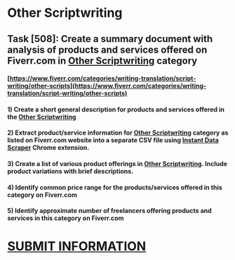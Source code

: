 # Other Scriptwriting
## Task [508]: Create a summary document with analysis of products and services offered on Fiverr.com in [Other Scriptwriting](https://www.fiverr.com/categories/writing-translation/script-writing/other-scripts) category
#### [https://www.fiverr.com/categories/writing-translation/script-writing/other-scripts](https://www.fiverr.com/categories/writing-translation/script-writing/other-scripts)
#### 1) Create a short general description for products and services offered in the [Other Scriptwriting](https://www.fiverr.com/categories/writing-translation/script-writing/other-scripts)
#### 2) Extract product/service information for [Other Scriptwriting](https://www.fiverr.com/categories/writing-translation/script-writing/other-scripts) category as listed on Fiverr.com website into a separate CSV file using [Instant Data Scraper](https://chrome.google.com/webstore/detail/instant-data-scraper/ofaokhiedipichpaobibbnahnkdoiiah) Chrome extension.
#### 3) Create a list of various product offerings in [Other Scriptwriting](https://www.fiverr.com/categories/writing-translation/script-writing/other-scripts). Include product variations with brief descriptions.
#### 4) Identify common price range for the products/services offered in this category on Fiverr.com
#### 5) Identify approximate number of freelancers offering products and services in this category on Fiverr.com

# [SUBMIT INFORMATION](https://forms.office.com/r/8AEKjkLxKG)
